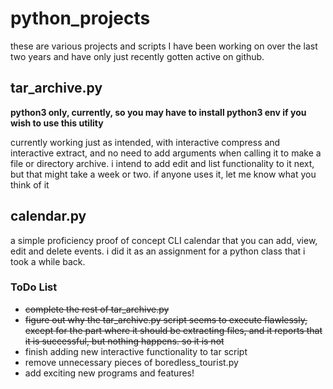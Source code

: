 <h1>python_projects</h1>
<p>these are various projects and scripts I have been working on over the last two years and have only just recently gotten active on github.</p>

<h2>tar_archive.py</h2>
<p><strong>python3 only, currently, so you may have to install python3 env if you wish to use this utility</strong></p>
<p>currently working just as intended, with interactive compress and interactive extract, and no need to add arguments when calling it to make a file or directory archive. i intend to add edit and list functionality to it next, but that might take a week or two. if anyone uses it, let me know what you think of it</p>

<h2>calendar.py</h2>
<p>a simple proficiency proof of concept CLI calendar that you can add, view, edit and delete events. i did it as an assignment for a python class that i took a while back.</p>

<h3>ToDo List</h3>
<ul>
  <li><strike>complete the rest of tar_archive.py</strike></li>
  <li><strike>figure out why the tar_archive.py script seems to execute flawlessly, except for the part where it should be extracting files, and it reports that it is successful, but nothing happens. so it is not</strike></li>
  <li>finish adding new interactive functionality to tar script</li>
  <li>remove unnecessary pieces of boredless_tourist.py</li>
  <li>add exciting new programs and features!</li>
</ul>
